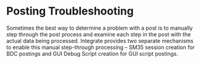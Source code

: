 # Posting Troubleshooting

Sometimes the best way to determine a problem with a post is to manually
step through the post process and examine each step in the post with the
actual data being processed. Integrate provides two separate mechanisms
to enable this manual step-through processing – SM35 session creation
for BDC postings and GUI Debug Script creation for GUI script postings.
